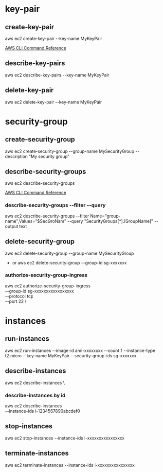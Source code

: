# key-pair
## create-key-pair 
aws ec2 create-key-pair --key-name MyKeyPair

[AWS CLI Command Reference](https://docs.aws.amazon.com/cli/latest/reference/ec2/create-key-pair.html)  

## describe-key-pairs 
aws ec2 describe-key-pairs --key-name MyKeyPair

## delete-key-pair
aws ec2 delete-key-pair --key-name MyKeyPair

# security-group
## create-security-group
aws ec2 create-security-group --group-name MySecurityGroup --description "My security group"

## describe-security-groups
aws ec2 describe-security-groups

[AWS CLI Command Reference](https://docs.aws.amazon.com/cli/latest/reference/ec2/describe-security-groups.html)

### describe-security-groups --filter --query
aws ec2 describe-security-groups --filter Name="group-name",Values="$SecGroNam" --query "SecurityGroups[*].[GroupName]" --output text

## delete-security-group
aws ec2 delete-security-group --group-name MySecurityGroup
- or
aws ec2 delete-security-group --group-id sg-xxxxxxx

### authorize-security-group-ingress
aws ec2 authorize-security-group-ingress \
    --group-id sg-xxxxxxxxxxxxxxxxx \
    --protocol tcp \
    --port 22 \

# instances
## run-instances
aws ec2 run-instances --image-id ami-xxxxxxxx --count 1 --instance-type t2.micro --key-name MyKeyPair --security-group-ids sg-xxxxxxx

## describe-instances 
aws ec2 describe-instances \

### describe-instances by id
aws ec2 describe-instances \
    --instance-ids i-1234567890abcdef0

## stop-instances
aws ec2 stop-instances --instance-ids i-xxxxxxxxxxxxxxxx

## terminate-instances
aws ec2 terminate-instances --instance-ids i-xxxxxxxxxxxxxxxx

